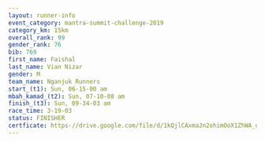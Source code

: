```yaml
---
layout: runner-info 
event_category: mantra-summit-challenge-2019 
category_km: 15km 
overall_rank: 99
gender_rank: 76
bib: 769
first_name: Faishal
last_name: Vian Nizar
gender: M
team_name: Nganjuk Runners
start_(t1): Sun, 06-15-00 am
mbah_kamad_(t2): Sun, 07-10-08 am
finish_(t3): Sun, 09-34-03 am
race_time: 3-19-03
status: FINISHER
certficate: https-//drive.google.com/file/d/1kQjlCAxmaJn2ohimOoX1ZhWA_uLyXBmK/view?usp=sharing
---
```

